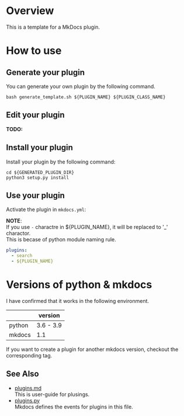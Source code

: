 # Overview
This is a template for a MkDocs plugin.


# How to use
## Generate your plugin
You can generate your own plugin by the following command.

```
bash generate_template.sh ${PLUGIN_NAME} ${PLUGIN_CLASS_NAME}
```

## Edit your plugin
**TODO:**

## Install your plugin
Install your plugin by the following command:

```
cd ${GENERATED_PLUGIN_DIR}
python3 setup.py install
```

## Use your plugin
Activate the plugin in `mkdocs.yml`:

**NOTE**:  
If you use `-` charactre in ${PLUGIN_NAME}, it will be replaced to '_' charactor.  
This is becase of python module naming rule.  

```yaml
plugins:
  - search
  - ${PLUGIN_NAME}
```


# Versions of python & mkdocs
I have confirmed that it works in the following environment.

||version|
|-|-|
|python|3.6 - 3.9|
|mkdocs|1.1|

If you want to create a plugin for another mkdocs version, checkout the corresponding tag.  

## See Also
- [plugins.md](https://github.com/mkdocs/mkdocs/blob/eddeeab066cb071dbe426878a85de715df1b93e7/docs/user-guide/plugins.md)  
   This is user-guide for plusings.
- [plugins.py](https://github.com/mkdocs/mkdocs/blob/eddeeab066cb071dbe426878a85de715df1b93e7/mkdocs/plugins.py)  
   Mkdocs defines the events for plugins in this file.